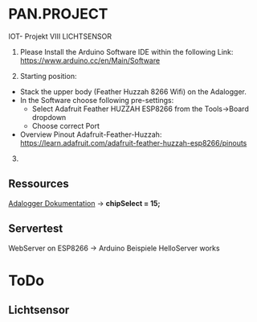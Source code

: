 # PAN.PROJECT
IOT- Projekt VIII
LICHTSENSOR

1. Please Install the Arduino Software IDE within the following Link:
https://www.arduino.cc/en/Main/Software

2. Starting position: 
  - Stack the upper body (Feather Huzzah 8266 Wifi) on the Adalogger.
  - In the Software choose following pre-settings:
    - Select Adafruit Feather HUZZAH ESP8266 from the Tools->Board dropdown
    - Choose correct Port
  - Overview Pinout Adafruit-Feather-Huzzah: https://learn.adafruit.com/adafruit-feather-huzzah-esp8266/pinouts
    
3. 


## Ressources
[Adalogger Dokumentation](https://learn.adafruit.com/adafruit-feather-m0-adalogger/using-the-sd-card#)
-> __chipSelect = 15;__


## Servertest
WebServer on ESP8266 -> Arduino Beispiele HelloServer works


# ToDo
## Lichtsensor
